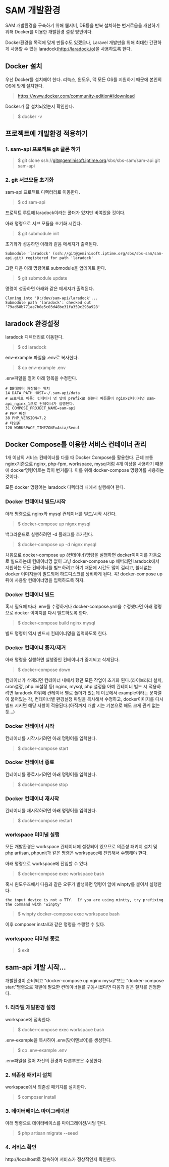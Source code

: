 # SAM 개발환경
SAM 개발환경을 구축하기 위해 웹서버, DB등을 반복 설치하는 번거로움을 개선하기 위해 Docker를 이용한 개발환경 설정 방안이다.

Docker환경을 목적에 맞게 만들수도 있겠으나, Laravel 개발만을 위해 최대한 간편하게 사용할 수 있는 laradock(http://laradock.io)을 사용하도록 한다.


## Docker 설치

우선 Docker를 설치해야 한다. 리눅스, 윈도우, 맥 모든 OS를 지원하기 때문에 본인의 OS에 맞게 설치한다.

> https://www.docker.com/community-edition#/download

Docker가 잘 설치되었는지 확인한다.

> $ docker -v

## 프로젝트에 개발환경 적용하기

### 1. sam-api 프로젝트 git 클론 하기

> $ git clone ssh://git@geminisoft.iptime.org/sbs/sbs-sam/sam-api.git sam-api

### 2. git 서브모듈 초기화

sam-api 프로젝트 디렉터리로 이동한다.

> $ cd sam-api

프로젝트 루트에 laradock이라는 폴더가 있지만 비여있을 것이다.

아래 명령으로 서브 모듈을 초기화 시킨다.

> $ git submodule init

초기화가 성공하면 아래와 같음 메세지가 출력된다.

```
Submodule 'laradock' (ssh://git@geminisoft.iptime.org/sbs/sbs-sam/sam-api.git) registered for path 'laradock'
```

그런 다음 아래 명령어로 submodule을 업데이트 한다.

> $ git submodule update

명령이 성공하면 아래와 같은 메세지가 출력된다.

```
Cloning into 'D:/dev/sam-api/laradock'...
Submodule path 'laradock': checked out '79ad68b771ae7b0e5c03d48be31fa359c293a928'
```

## laradock 환경설정

laradock 디렉터리로 이동한다.

> $ cd laradock

env-example 파일을 .env로 복사한다.

> $ cp env-example .env

.env파일을 열어 아래 항목을 수정한다.

```
# DB데이터 저장되는 위치
14 DATA_PATH_HOST=~/.sam-api/data
# 프로젝트 이름: 컨테이너 명 앞에 prefix로 붙는다 예를들어 nginx컨테이너면 sam-api_nginx_1으로 컨테이너가 실행된다.
31 COMPOSE_PROJECT_NAME=sam-api
# PHP 버전
38 PHP_VERSION=7.2
# 타임존
120 WORKSPACE_TIMEZONE=Asia/Seoul
``` 

## Docker Compose를 이용한 서비스 컨테이너 관리

1개 이상의 서비스 컨테이너를 다룰 때 Docker Compose를 활용한다. 근데 보통 nginx기준으로 nginx, php-fpm, workspace, mysql처럼 4개 이상을
사용하기 때문에 docker명령어로는 많이 번거롭다. 이를 위해 docker-compose 명령어를 사용하는 것이다.

모든 docker 명령어는 laradock 디렉터리 내에서 실행해야 한다.

### Docker 컨테이너 빌드/시작

아래 명령으로 nginx와 mysql 컨테이너를 빌드/시작 시킨다.

> $ docker-compose up nignx mysql

백그라운드로 실행하려면 -d 플래그를 추가한다.

> $ docker-compose up -d nignx mysql

처음으로 docker-compose up {컨테이너}명령을 실행하면 docker이미지를 자동으로 빌드하는데 컨테이너명 없이 그냥 docker-compose up 해버리면
laradock에서 지원하는 모든 컨테이너를 빌드하려고 하기 때문에 시간도 많이 걸리고, 쓸데없는 docker 이미지들이 빌드되어 하드디스크를 낭비하게 된다.
꼭! docker-compose up 뒤에 사용할 컨테이너명을 입력하도록 하자.

### Docker 컨테이너 빌드

혹시 필요에 따라 .env를 수정하거나 docker-compose.yml을 수정했다면 아래 명령으로 docker 이미지를 다시 빌드하도록 한다.

> $ docker-compose build nginx mysql

빌드 명령어 역시 반드시 컨테이너명을 입력하도록 한다.

### Docker 컨테이너 중지/제거

아래 명령을 실행하면 실행중인 컨테이너가 중지되고 삭제된다.

> $ docker-compose down

컨테이너가 삭제되면 컨테이너 내에서 했던 모든 작업이 초기화 된다.(라이브러리 설치, cron설정, php.ini설정 등)
nginx, mysql, php 설정을 아예 컨테이너 빌드 시 적용하려면 laradock 하위에 컨테이너 별로 폴더가 있는데 이곳에서 example이라는 문자열이 붙어있는
각, 컨테이너별 환경설정 파일을 복사해서 수정하고, docker이미지를 다시 빌드 시키면 해당 사항이 적용된다.(아직까지 개발 시는 기본으로 해도 크게 관계 없는듯...)

### Docker 컨테이너 시작

컨테이너를 시작시키려면 아래 명령어를 입력한다.

> $ docker-compose start

### Docker 컨테이너 종료

컨테이너를 종료시키려면 아래 명령어를 입력한다.

> $ docker-compose stop

### Docker 컨테이너 재시작

컨테이너를 재시작하려면 아래 명령어를 입력한다.

> $ docker-compose restart

### workspace 터미널 실행

모든 개발환경은 workspace 컨테이너에 설정되어 있으므로 의존성 패키지 설치 및 php artisan, phpunit과 같은 명령은 workspace에 진입해서 수행해야 한다.

아래 명령으로 workspace에 진입할 수 있다.

> $ docker-compose exec workspace bash

혹시 윈도우즈에서 다음과 같은 오류가 발생하면 명령어 앞에 winpty를 붙여서 실행한다.

```
the input device is not a TTY.  If you are using mintty, try prefixing the command with 'winpty'
```

> $ winpty docker-compose exec workspace bash

이후 composer install과 같은 명령을 수행할 수 있다.

### workspace 터미널 종료

> $ exit

## sam-api 개발 시작...

개발환경이 준비되고 "docker-compose up nginx mysql"또는 "docker-compose start"명령으로 개발에 필요한 컨테이너들를 구동시켰다면 다음과 같은 절차를 진행한다.

### 1. 라라벨 개발환경 설정

workspace에 접속한다.

> $ docker-compose exec workspace bash

.env-example을 복사하여 .env(닷이엔브이)를 생성한다.

> $ cp .env-example .env

.env파일을 열어 자신의 환경과 다른부분은 수정한다.

### 2. 의존성 패키지 설치

workspace에서 의존성 패키지를 설치한다.

> $ composer install

### 3. 데이터베이스 마이그레이션

아래 명령으로 데이터베이스를 마이그레이션/시딩 한다.

> $ php artisan migrate --seed

### 4. 서비스 확인

http://localhost로 접속하여 서비스가 정상적인지 확인한다.

